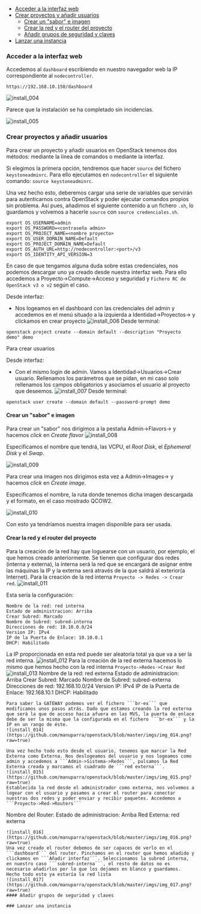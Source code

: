 * [Acceder a la interfaz web](#acceder-a-la-interfaz-web)
* [Crear proyectos y añadir usuarios](#crear-proyectos-y-añadir-usuarios)
   * [Crear un "sabor" e imagen](#crear-un-sabor-e-imagen)
   * [Crear la red y el router del proyecto](#crear-la-red-y-el-router-del-proyecto)
   * [Añadir grupos de seguridad y claves](#añadir-grupos-de-seguridad-y-claves)
* [Lanzar una instancia](#lanzar-una-instancia)         


### Acceder a la interfaz web

Accedemos al `dashboard` escribiendo en nuestro navegador web la IP correspondiente al ``nodecontroller``.

```
https://192.168.10.150/dashboard
```
![install_004](https://github.com/manuparra/openstack/blob/master/imgs/img_004.png?raw=true)

Parece que la instalación se ha completado sin incidencias.

![install_005](https://github.com/manuparra/openstack/blob/master/imgs/img_005.png?raw=true)

### Crear proyectos y añadir usuarios

Para crear un proyecto y añadir usuarios en OpenStack tenemos dos métodos: mediante la línea de comandos o mediante la interfaz.

Si elegimos la primera opción, tendremos que hacer ``source`` del fichero ``keystoneadminrc``. Para ello ejecutamos en ``nodecontroller`` el siguiente comando: ``source keystoneadminrc``.

Una vez hecho esto, deberemos cargar una serie de variables que servirán para autenticarnos contra OpenStack y poder ejecutar comandos propios sin problema. Así pues, añadimos el siguiente contenido a un fichero ``.sh``, lo guardamos y volvemos a hacerle ``source`` con ``source credenciales.sh``.

```
export OS_USERNAME=admin
export OS_PASSWORD=<contraseña admin>
export OS_PROJECT_NAME=<nombre proyecto>
export OS_USER_DOMAIN_NAME=Default
export OS_PROJECT_DOMAIN_NAME=Default
export OS_AUTH_URL=http://nodecontroller:<port>/v3
export OS_IDENTITY_API_VERSION=3
```
En caso de que tengamos alguna duda sobre estas credenciales, nos podemos descargar uno ya creado desde nuestra interfaz web. Para ello accedemos a  Proyecto&rightarrow;Compute&rightarrow;Acceso y seguridad y ``Fichero RC de OpenStack v3 o v2`` según el caso.

Desde interfaz:
- Nos logeamos en el dashboard con las credenciales del admin y accedemos en el menú situado a la izquierda a Identidad&rightarrow;Proyectos&rightarrow; y clickamos en crear proyecto
![install_006](https://github.com/manuparra/openstack/blob/master/imgs/img_006.png?raw=true)
Desde terminal:
```
openstack project create --domain default --description "Proyecto demo" demo
```

Para crear usuarios

Desde interfaz:
- Con el mismo login de admin. Vamos a Identidad&rightarrow;Usuarios&rightarrow;Crear usuario. Rellenamos los parámetros que se pidan, en mi caso solo rellenamos los campos obligatorios y asociamos el usuario al proyecto que deseemos.
![install_007](https://github.com/manuparra/openstack/blob/master/imgs/img_007.png?raw=true)
Desde terminal:
```
openstack user create --domain default --password-prompt demo
```

#### Crear un "sabor" e imagen

Para crear un "sabor" nos dirigimos a la pestaña Admin&rightarrow;Flavors&rightarrow;
 y hacemos *click* en *Create flavor*
![install_008](https://github.com/manuparra/openstack/blob/master/imgs/img_008.png?raw=true)

Especificamos el nombre que tendrá, las VCPU, el *Root Disk*, el *Ephemeral Disk* y el *Swap*.

![install_009](https://github.com/manuparra/openstack/blob/master/imgs/img_009.png?raw=true)

Para crear una imagen nos dirigimos esta vez a Admin&rightarrow;Images&rightarrow;  y hacemos *click* en *Create image*.

Especificamos el nombre, la ruta donde tenemos dicha imagen descargada y el formato, en el caso mostrado QCOW2.

![install_010](https://github.com/manuparra/openstack/blob/master/imgs/img_010.png?raw=true)

Con esto ya tendríamos nuestra imagen disponible para ser usada.

 #### Crear la red y el router del proyecto

Para la creación de la red hay que loguearse con un usuario, por ejemplo, el que hemos creado anteriormente. Se tienen que configurar dos redes (interna y externa), la interna será la red que se encargará de asignar entre las máquinas la IP y la externa será através de la que saldrá al exterior(a Internet). Para la creación de la red interna ```Proyecto -> Redes -> Crear red```.
![install_011](https://github.com/manuparra/openstack/blob/master/imgs/img_011.png?raw=true)

Esta sería la configuración:
```
Nombre de la red: red interna
Estado de administracion: Arriba
Crear Subred: Marcado
Nombre de Subred: subred-interna
Direcciones de red: 10.10.0.0/24
Version IP: IPv4
IP de la Puerta de Enlace: 10.10.0.1
DHCP: Habilitado
```
La IP proporcionada en esta red puede ser aleatoria total ya que va a ser la red interna.
![install_012](https://github.com/manuparra/openstack/blob/master/imgs/img_012.png?raw=true)
Para la creación de la red externa hacemos lo mismo que hemos hecho con la red interna ```Proyecto->Redes->Crear Red```
![install_013](https://github.com/manuparra/openstack/blob/master/imgs/img_013.png?raw=true)
Nombre de la red: red externa
Estado de administracion: Arriba
Crear Subred: Marcado
Nombre de Subred: subred-externa
Direcciones de red: 192.168.10.0/24
Version IP: IPv4
IP de la Puerta de Enlace: 192.168.10.1
DHCP: Habilitado
```
Para saber la GATEWAY podemos ver el fichero ```br-ex``` que modificamos unos pasos atrás. Dado que estamos creando la red externa que será la que de acceso hacia afuera en las MVS, la puerta de enlace debe de ser la misma que la configurada en el fichero ```br-ex``` y la IP en un rango de éste.
![install_014](https://github.com/manuparra/openstack/blob/master/imgs/img_014.png?raw=true)

Una vez hecho todo esto desde el usuario, tenemos que marcar la Red Externa como Externa. Nos deslogeamos del usuario y nos logeamos como admin y accedemos a ```Admin->Sistema->Redes```, pulsamos la Red Externa creada y marcamos el cuadrado de ```red externa```.
![install_015](https://github.com/manuparra/openstack/blob/master/imgs/img_015.png?raw=true)
Establecida la red desde el administrador como externa, nos volvemos a logear con el usuario y pasamos a crear el router para conectar nuestras dos redes y poder enviar y recibir paquetes. Accedemos a ```Proyecto->Red->Routers```

```
Nombre del Router: <Nombre del router>
Estado de administracion: Arriba
Red Externa: red externa
```
![install_016](https://github.com/manuparra/openstack/blob/master/imgs/img_016.png?raw=true)
Una vez creado el router debemos de ser capaces de verlo en el ```dashboard``` del router. Pinchamos en el router que hemos añadido y clickamos en ```Añadir interfaz```. Seleccionamos la subred interna, en nuestro caso ```subred-interna```, el resto de datos no es necesario añadirlos por lo que los dejamos en blanco y guardamos. Hecho todo esto ya estaría la red lista
![install_017](https://github.com/manuparra/openstack/blob/master/imgs/img_017.png?raw=true)
#### Añadir grupos de seguridad y claves

### Lanzar una instancia
